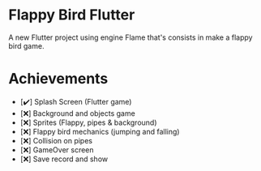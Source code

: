 # Flappy Bird Flutter

A new Flutter project using engine Flame that's consists in make a flappy bird game. 

# Achievements

 - [:heavy_check_mark:] Splash Screen (Flutter game)
 - [:x:] Background and objects game
 - [:x:] Sprites (Flappy, pipes & background)
 - [:x:] Flappy bird mechanics (jumping and falling)
 - [:x:] Collision on pipes
 - [:x:] GameOver screen
 - [:x:] Save record and show